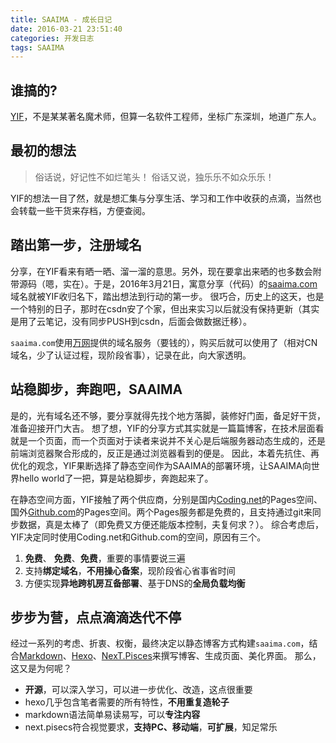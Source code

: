 ```yaml
---
title: SAAIMA - 成长日记
date: 2016-03-21 23:51:40
categories: 开发日志
tags: SAAIMA
---
```


## 谁搞的?
[YIF](//saaima.com "认识认识Ta")，不是某某著名魔术师，但算一名软件工程师，坐标广东深圳，地道广东人。


## 最初的想法
> 俗话说，好记性不如烂笔头！
> 俗话又说，独乐乐不如众乐乐！

YIF的想法一目了然，就是想汇集与分享生活、学习和工作中收获的点滴，当然也会转载一些干货来存档，方便查阅。


## 踏出第一步，注册域名
分享，在YIF看来有晒一晒、溜一溜的意思。另外，现在要拿出来晒的也多数会附带源码（嗯，实在）。于是，2016年3月21日，寓意分享（代码）的[saaima.com](//saaima.com)域名就被YIF收归名下，踏出想法到行动的第一步。
很巧合，历史上的这天，也是一个特别的日子，那时在csdn安了个家，但出来实习以后就没有保持更新（其实是用了云笔记，没有同步PUSH到csdn，后面会做数据迁移）。

`saaima.com`使用[万网](https://wanwang.aliyun.com/ "点击进入")提供的域名服务（要钱的），购买后就可以使用了（相对CN域名，少了认证过程，现阶段省事），记录在此，向大家透明。


## 站稳脚步，奔跑吧，SAAIMA
是的，光有域名还不够，要分享就得先找个地方落脚，装修好门面，备足好干货，准备迎接开门大吉。
想了想，YIF的分享方式其实就是一篇篇博客，在技术层面看就是一个页面，而一个页面对于读者来说并不关心是后端服务器动态生成的，还是前端浏览器聚合形成的，反正是通过浏览器看到的便是。
因此，本着先抗住、再优化的观念，YIF果断选择了静态空间作为SAAIMA的部署环境，让SAAIMA向世界hello world了一把，算是站稳脚步，奔跑起来了。

在静态空间方面，YIF接触了两个供应商，分别是国内[Coding.net](https://coding.net/ "点击进入")的Pages空间、国外[Github.com](https://github.com/ "点击进入")的Pages空间。两个Pages服务都是免费的，且支持通过git来同步数据，真是太棒了（即免费又方便还能版本控制，夫复何求？）。
综合考虑后，YIF决定同时使用Coding.net和Github.com的空间，原因有三个。

1. **免费**、 **免费**、**免费**，重要的事情要说三遍
2. 支持**绑定域名**，**不用操心备案**，现阶段省心省事省时间
3. 方便实现**异地跨机房互备部署**、基于DNS的**全局负载均衡**


## 步步为营，点点滴滴迭代不停
经过一系列的考虑、折衷、权衡，最终决定以静态博客方式构建`saaima.com`，结合[Markdown](http://daringfireball.net/projects/markdown/syntax)、[Hexo](https://hexo.io/)、[NexT.Pisces](https://github.com/iissnan/hexo-theme-next)来撰写博客、生成页面、美化界面。
那么，这又是为何呢？

* **开源**，可以深入学习，可以进一步优化、改造，这点很重要
* hexo几乎包含笔者需要的所有特性，**不用重复造轮子**
* markdown语法简单易读易写，可以**专注内容**
* next.pisecs符合视觉要求，**支持PC、移动端**，**可扩展**，知足常乐
